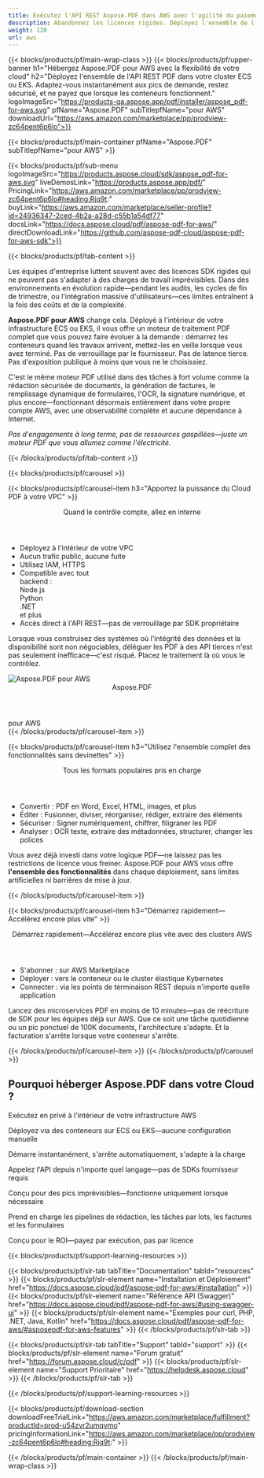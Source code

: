 ```yaml
---
title: Exécutez l'API REST Aspose.PDF dans AWS avec l'agilité du paiement à l'utilisation | Prêt pour ECS & EKS
description: Abandonnez les licences rigides. Déployez l'ensemble de l'API REST Aspose.PDF à l'intérieur de votre cluster AWS ECS ou EKS—évoluez à la demande, contrôlez l'infrastructure, et ne payez que lorsque vous traitez.
weight: 120
url: aws
---
```


{{< blocks/products/pf/main-wrap-class >}}
{{< blocks/products/pf/upper-banner
h1="Hébergez Aspose.PDF pour AWS avec la flexibilité de votre cloud"
h2="Déployez l'ensemble de l'API REST PDF dans votre cluster ECS ou EKS. Adaptez-vous instantanément aux pics de demande, restez sécurisé, et ne payez que lorsque les conteneurs fonctionnent."
logoImageSrc="https://products-qa.aspose.app/pdf/installer/aspose_pdf-for-aws.svg"
pfName="Aspose.PDF"
subTitlepfName="pour AWS"
downloadUrl="https://aws.amazon.com/marketplace/pp/prodview-zc64pent6p6lo">}}

{{< blocks/products/pf/main-container pfName="Aspose.PDF" subTitlepfName="pour AWS" >}}

{{< blocks/products/pf/sub-menu logoImageSrc="https://products.aspose.cloud/sdk/aspose_pdf-for-aws.svg" liveDemosLink="https://products.aspose.app/pdf/" PricingLink="https://aws.amazon.com/marketplace/pp/prodview-zc64pent6p6lo#heading:Rjq9t:" buyLink="https://aws.amazon.com/marketplace/seller-profile?id=24936347-2ced-4b2a-a28d-c55b1a54df77" docsLink="https://docs.aspose.cloud/pdf/aspose-pdf-for-aws/" directDownloadLink="https://github.com/aspose-pdf-cloud/aspose-pdf-for-aws-sdk">}}

{{< blocks/products/pf/tab-content >}}
<p>Les équipes d'entreprise luttent souvent avec des licences SDK rigides qui ne peuvent pas s'adapter à des charges de travail imprévisibles. Dans des environnements en évolution rapide—pendant les audits, les cycles de fin de trimestre, ou l'intégration massive d'utilisateurs—ces limites entraînent à la fois des coûts et de la complexité.</p>

<p><strong>Aspose.PDF pour AWS</strong> change cela. Déployé à l'intérieur de votre infrastructure ECS ou EKS, il vous offre un moteur de traitement PDF complet que vous pouvez faire évoluer à la demande : démarrez les conteneurs quand les travaux arrivent, mettez-les en veille lorsque vous avez terminé. Pas de verrouillage par le fournisseur. Pas de latence tierce. Pas d'exposition publique à moins que vous ne le choisissiez.</p>

<p>C'est le même moteur PDF utilisé dans des tâches à fort volume comme la rédaction sécurisée de documents, la génération de factures, le remplissage dynamique de formulaires, l'OCR, la signature numérique, et plus encore—fonctionnant désormais entièrement dans votre propre compte AWS, avec une observabilité complète et aucune dépendance à Internet.</p>

<p><em>Pas d'engagements à long terme, pas de ressources gaspillées—juste un moteur PDF que vous allumez comme l'électricité.</em></p>
{{< /blocks/products/pf/tab-content >}}

{{< blocks/products/pf/carousel >}}

{{< blocks/products/pf/carousel-item h3="Apportez la puissance du Cloud PDF à votre VPC" >}}
<div class="diagram1 d1-cloud">
<div class="d1-row">
<div class="d1-col d1-right">
<header><i class="fa fa-lock"></i>Quand le contrôle compte, allez en interne</header>
<ul>
<li>Déployez à l'intérieur de votre VPC</li>
<li>Aucun trafic public, aucune fuite</li>
<li>Utilisez IAM, HTTPS</li>
<li>Compatible avec tout<br> backend :<br>Node.js<br>Python<br>.NET<br>et plus</li>
<li>Accès direct à l'API REST—pas de verrouillage par SDK propriétaire</li>
</ul>
<p>Lorsque vous construisez des systèmes où l'intégrité des données et la disponibilité sont non négociables, déléguer les PDF à des API tierces n'est pas seulement inefficace—c'est risqué. Placez le traitement là où vous le contrôlez.</p>
</div>
</div>
<div class="d1-logo">
<img src="https://products-qa.aspose.app/pdf/installer/aspose_pdf-for-aws.svg" alt="Aspose.PDF pour AWS">
<header>Aspose.PDF</header>
<footer>pour AWS</footer>
</div>
</div>
{{< /blocks/products/pf/carousel-item >}}

{{< blocks/products/pf/carousel-item h3="Utilisez l'ensemble complet des fonctionnalités sans devinettes" >}}
<div class="diagram1 d1-cloud">
<div class="d1-row">
<div class="d1-col d1-right">
<header><i class="fa fa-lock"></i>Tous les formats populaires pris en charge</header>
<ul>
<li>Convertir : PDF en Word, Excel, HTML, images, et plus</li>
<li>Éditer : Fusionner, diviser, réorganiser, rédiger, extraire des éléments</li>
<li>Sécuriser : Signer numériquement, chiffrer, filigraner les PDF</li>
<li>Analyser : OCR texte, extraire des métadonnées, structurer, changer les polices</li>
</ul>
<p>Vous avez déjà investi dans votre logique PDF—ne laissez pas les restrictions de licence vous freiner. Aspose.PDF pour AWS vous offre <strong>l'ensemble des fonctionnalités</strong> dans chaque déploiement, sans limites artificielles ni barrières de mise à jour.</p>
</div>
</div>
</div>
{{< /blocks/products/pf/carousel-item >}}

{{< blocks/products/pf/carousel-item h3="Démarrez rapidement—Accélérez encore plus vite" >}}
<div class="diagram1 d1-cloud">
<div class="d1-row">
<div class="d1-col d1-right">
<header><i class="fa fa-lock"></i>Démarrez rapidement—Accélérez encore plus vite avec des clusters AWS</header>
<ul>
<li>S'abonner : sur AWS Marketplace</li>
<li>Déployer : vers le conteneur ou le cluster élastique Kybernetes</li>
<li>Connecter : via les points de terminaison REST depuis n'importe quelle application</li>
</ul>
<p>Lancez des microservices PDF en moins de 10 minutes—pas de réécriture de SDK pour les équipes déjà sur AWS. Que ce soit une tâche quotidienne ou un pic ponctuel de 100K documents, l'architecture s'adapte. Et la facturation s'arrête lorsque votre conteneur s'arrête.</p>
</div>
</div>
</div>
{{< /blocks/products/pf/carousel-item >}}
{{< /blocks/products/pf/carousel >}}

<div class="container-fluid features-section bg-gray singleproduct">
<a class="anchor" id="features" name="features"></a>
<div class="row">
<div class="container">
<h2 class="pr-ft">Pourquoi héberger Aspose.PDF dans votre Cloud ?</h2>
<div class="col-lg-4"><em class="fa fa-shield ico-blue fa-2x col-lg-2"></em><p class="col-lg-10">Exécutez en privé à l'intérieur de votre infrastructure AWS</p></div>
<div class="col-lg-4"><em class="fa fa-server ico-blue fa-2x col-lg-2"></em><p class="col-lg-10">Déployez via des conteneurs sur ECS ou EKS—aucune configuration manuelle</p></div>
<div class="col-lg-4"><em class="fa fa-server ico-blue fa-2x col-lg-2"></em><p class="col-lg-10">Démarre instantanément, s'arrête automatiquement, s'adapte à la charge</p></div>
<div class="col-lg-4"><em class="fa fa-code ico-blue fa-2x col-lg-2"></em><p class="col-lg-10">Appelez l'API depuis n'importe quel langage—pas de SDKs fournisseur requis</p></div>
<div class="col-lg-4"><em class="fa fa-clock-o ico-blue fa-2x col-lg-2"></em><p class="col-lg-10">Conçu pour des pics imprévisibles—fonctionne uniquement lorsque nécessaire</p></div>
<div class="col-lg-4"><em class="fa fa-wrench ico-blue fa-2x col-lg-2"></em><p class="col-lg-10">Prend en charge les pipelines de rédaction, les tâches par lots, les factures et les formulaires</p></div>
<div class="col-lg-4"><em class="fa fa-bar-chart ico-blue fa-2x col-lg-2"></em><p class="col-lg-10">Conçu pour le ROI—payez par exécution, pas par licence</p></div>
</div>
</div>
</div>

<script>
document.addEventListener('DOMContentLoaded', function() {
  setTimeout(function() {
    document.querySelectorAll('a.btn-primary[href="https://purchase.aspose.cloud/buy"]')
      .forEach(btn => btn.href = "https://aws.amazon.com/marketplace/fulfillment?productId=prod-u54zvr2umqvmo");
    
    document.querySelectorAll('a.btn-warning[href="https://dashboard.aspose.cloud"]')
      .forEach(btn => btn.href = "https://aws.amazon.com/marketplace/pp/prodview-zc64pent6p6lo");
  }, 1000);
});
</script>

{{< blocks/products/pf/support-learning-resources >}}

{{< blocks/products/pf/slr-tab tabTitle="Documentation" tabId="resources" >}}
{{< blocks/products/pf/slr-element name="Installation et Déploiement" href="https://docs.aspose.cloud/pdf/aspose-pdf-for-aws/#installation" >}}
{{< blocks/products/pf/slr-element name="Référence API (Swagger)" href="https://docs.aspose.cloud/pdf/aspose-pdf-for-aws/#using-swagger-ui" >}}
{{< blocks/products/pf/slr-element name="Exemples pour curl, PHP, .NET, Java, Kotlin" href="https://docs.aspose.cloud/pdf/aspose-pdf-for-aws/#asposepdf-for-aws-features" >}}
{{< /blocks/products/pf/slr-tab >}}

{{< blocks/products/pf/slr-tab tabTitle="Support" tabId="support" >}}
{{< blocks/products/pf/slr-element name="Forum gratuit" href="https://forum.aspose.cloud/c/pdf" >}}
{{< blocks/products/pf/slr-element name="Support Prioritaire" href="https://helpdesk.aspose.cloud" >}}
{{< /blocks/products/pf/slr-tab >}}

{{< /blocks/products/pf/support-learning-resources >}}

{{< blocks/products/pf/download-section
downloadFreeTrialLink="https://aws.amazon.com/marketplace/fulfillment?productId=prod-u54zvr2umqvmo"
pricingInformationLink="https://aws.amazon.com/marketplace/pp/prodview-zc64pent6p6lo#heading:Rjq9t:" >}}

{{< /blocks/products/pf/main-container >}}
{{< /blocks/products/pf/main-wrap-class >}}


